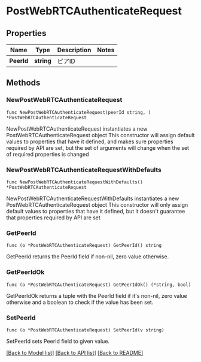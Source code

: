 # PostWebRTCAuthenticateRequest

## Properties

Name | Type | Description | Notes
------------ | ------------- | ------------- | -------------
**PeerId** | **string** | ピアID | 

## Methods

### NewPostWebRTCAuthenticateRequest

`func NewPostWebRTCAuthenticateRequest(peerId string, ) *PostWebRTCAuthenticateRequest`

NewPostWebRTCAuthenticateRequest instantiates a new PostWebRTCAuthenticateRequest object
This constructor will assign default values to properties that have it defined,
and makes sure properties required by API are set, but the set of arguments
will change when the set of required properties is changed

### NewPostWebRTCAuthenticateRequestWithDefaults

`func NewPostWebRTCAuthenticateRequestWithDefaults() *PostWebRTCAuthenticateRequest`

NewPostWebRTCAuthenticateRequestWithDefaults instantiates a new PostWebRTCAuthenticateRequest object
This constructor will only assign default values to properties that have it defined,
but it doesn't guarantee that properties required by API are set

### GetPeerId

`func (o *PostWebRTCAuthenticateRequest) GetPeerId() string`

GetPeerId returns the PeerId field if non-nil, zero value otherwise.

### GetPeerIdOk

`func (o *PostWebRTCAuthenticateRequest) GetPeerIdOk() (*string, bool)`

GetPeerIdOk returns a tuple with the PeerId field if it's non-nil, zero value otherwise
and a boolean to check if the value has been set.

### SetPeerId

`func (o *PostWebRTCAuthenticateRequest) SetPeerId(v string)`

SetPeerId sets PeerId field to given value.



[[Back to Model list]](../README.md#documentation-for-models) [[Back to API list]](../README.md#documentation-for-api-endpoints) [[Back to README]](../README.md)


